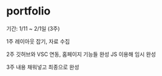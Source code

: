 # portfolio

기간: 1/11 ~ 2/1일 (3주)

1주 레이아웃 잡기, 자료 수집


2주 깃허브와 VSC 연동, 홈페이지 기능들 완성 JS 이용해 임시 완성


3주 내용 채워넣고 최종으로 완성
